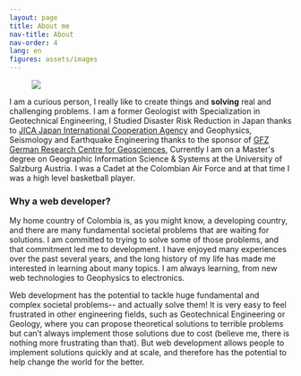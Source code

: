 ```yaml
---
layout: page
title: About me
nav-title: About
nav-order: 4
lang: en
figures: assets/images
---
```


<figure class="figure-right">
    <img src="{{ url }}/{{ page.figures }}/carlos-photo.jpg">
</figure>

I am a curious person, I really like to create things and **solving** real and challenging problems. I am a former Geologist with Specialization in Geotechnical Engineering, I Studied Disaster Risk Reduction in Japan thanks to [JICA Japan International Cooperation Agency](https://www.jica.go.jp/english/index.html) and Geophysics, Seismology and Earthquake Engineering thanks to the sponsor of [GFZ German Research Centre for Geosciences](https://www.gfz-potsdam.de/en/about-us/organisation/gfz-profile/), Currently I am on a Master's degree on Geographic Information Science & Systems at the University of Salzburg Austria. I was a Cadet at the Colombian Air Force and at that time I was a high level basketball player.


### Why a web developer?

My home country of Colombia is, as you might know, a developing country, and there are many fundamental societal problems that are waiting for solutions. I am committed to trying to solve some of those problems, and that commitment led me to development. I have enjoyed many experiences over the past several years, and the long history of my life has made me interested in learning about many topics. I am always learning, from new web technologies to Geophysics to electronics.

Web development has the potential to tackle huge fundamental and complex societal problems-- and actually solve them! It is very easy to feel frustrated in other engineering fields, such as Geotechnical Engineering or Geology, where you can propose theoretical solutions to terrible problems but can’t always implement those solutions due to cost (believe me, there is nothing more frustrating than that). But web development allows people to implement solutions quickly and at scale, and therefore has the potential to help change the world for the better.



